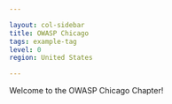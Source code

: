```yaml
---

layout: col-sidebar
title: OWASP Chicago
tags: example-tag
level: 0
region: United States

---
```


Welcome to the OWASP Chicago Chapter!
